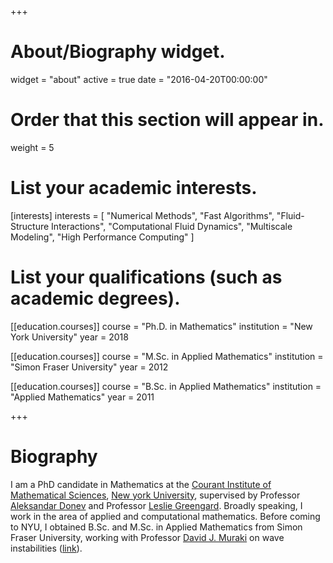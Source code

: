 +++
# About/Biography widget.
widget = "about"
active = true
date = "2016-04-20T00:00:00"

# Order that this section will appear in.
weight = 5

# List your academic interests.
[interests]
  interests = [
    "Numerical Methods",
    "Fast Algorithms",
    "Fluid-Structure Interactions",
    "Computational Fluid Dynamics",
    "Multiscale Modeling",
    "High Performance Computing"
  ]

# List your qualifications (such as academic degrees).
[[education.courses]]
  course = "Ph.D. in Mathematics"
  institution = "New York University"
  year = 2018

[[education.courses]]
  course = "M.Sc. in Applied Mathematics"
  institution = "Simon Fraser University"
  year = 2012

[[education.courses]]
  course = "B.Sc. in Applied Mathematics"
  institution = "Applied Mathematics"
  year = 2011
 
+++

# Biography
I am a PhD candidate in Mathematics at the [Courant Institute of Mathematical Sciences](https://www.math.nyu.edu), [New york University](https://www.nyu.edu), supervised by Professor [Aleksandar Donev](http://cims.nyu.edu/~donev) and Professor [Leslie Greengard](https://www.math.nyu.edu/faculty/greengar/). Broadly speaking, I work in the area of applied and computational mathematics. Before coming to NYU, I obtained B.Sc. and M.Sc. in Applied Mathematics from Simon Fraser University,  working with Professor [David J. Muraki](http://people.math.sfu.ca/~muraki/) on wave instabilities ([link](http://summit.sfu.ca/item/12424)).  
